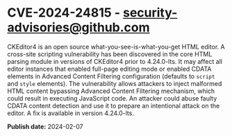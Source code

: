 # CVE-2024-24815 - security-advisories@github.com

CKEditor4 is an open source what-you-see-is-what-you-get HTML editor. A cross-site scripting vulnerability has been discovered in the core HTML parsing module in versions of CKEditor4 prior to 4.24.0-lts. It may affect all editor instances that enabled full-page editing mode or enabled CDATA elements in Advanced Content Filtering configuration (defaults to `script` and `style` elements). The vulnerability allows attackers to inject malformed HTML content bypassing Advanced Content Filtering mechanism, which could result in executing JavaScript code. An attacker could abuse faulty CDATA content detection and use it to prepare an intentional attack on the editor. A fix is available in version 4.24.0-lts.

**Publish date:** 2024-02-07
